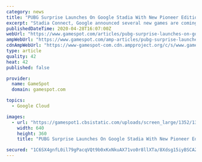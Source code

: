 ```yaml
---
category: news
title: "PUBG Surprise Launches On Google Stadia With New Pioneer Edition"
excerpt: "Stadia Connect, Google announced several new games are coming to Google Stadia, including one that's out right away."
publishedDateTime: 2020-04-28T16:07:00Z
webUrl: "https://www.gamespot.com/articles/pubg-surprise-launches-on-google-stadia-with-new-p/1100-6476560/"
ampWebUrl: "https://www.gamespot.com/amp-articles/pubg-surprise-launches-on-google-stadia-with-new-p/1100-6476560/"
cdnAmpWebUrl: "https://www-gamespot-com.cdn.ampproject.org/c/s/www.gamespot.com/amp-articles/pubg-surprise-launches-on-google-stadia-with-new-p/1100-6476560/"
type: article
quality: 42
heat: 42
published: false

provider:
  name: GameSpot
  domain: gamespot.com

topics:
  - Google Cloud

images:
  - url: "https://gamespot1.cbsistatic.com/uploads/screen_large/1352/13527689/3608843-google-stadia-final-review-feature-promo12.jpg"
    width: 640
    height: 360
    title: "PUBG Surprise Launches On Google Stadia With New Pioneer Edition"

secured: "1C6SX4gnfL0il79gPacqVQt9b0xKxNkuAX71vo0r8llXTa/8Xdsg15iyBSCAZWiQMrpoQtvtXnxiaxef2MzK02dRuuC6Di1N9i6jCtZcdFIuurTNPL83NDSP9WveLKMNvYg6cdxGIWRdX3ZUFcjwH+CWVciNubxZ+jn1S0S0EG31da6ImYbUmU9GSEs/bZPzNt8XsFQDq2D4gCfxbiwpd0cTi3mYniEQpI09cbiBggVIXYq7WMtyaJT/V2Hg5HwAp9/Sm7bSDdrZ2XM6O3+gvbfNv2iFFteuG6d8RPbB9/AIHNYqyPVTAZBd0bq/QuVpHkpLirhBK2l0tVTmccgiWqf9kCLkVW7Zqd5eFZwoh7AzlKu1LhcAX3/dFyfA+TnksgzPUmmDAVxF68Ck3xffYKM/IBmR4NRrVoZ+7+0CMJH+GCPlnv3K3bAY9TdKKNMzGU99A2m1tBLCa2p++7rIFhu5fi3QruWbi3pk8whFTm4=;rwGhC7luch7QX709+JMmqw=="
---
```


